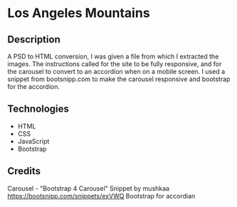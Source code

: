 # Los Angeles Mountains

## Description

A PSD to HTML conversion, I was given a file from which I extracted the images. The instructions called for the site to be fully responsive, and for the carousel to convert to an accordion when on a mobile screen. I used a snippet from bootsnipp.com to make the carousel responsive and bootstrap for the accordion.

## Technologies

- HTML
- CSS
- JavaScript
- Bootstrap

## Credits

Carousel - "Bootstrap 4 Carousel" Snippet by mushkaa https://bootsnipp.com/snippets/exVWQ
Bootstrap for accordian
